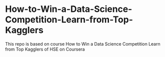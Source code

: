 # How-to-Win-a-Data-Science-Competition-Learn-from-Top-Kagglers
This repo is based on course How to Win a Data Science Competition Learn from Top Kagglers of HSE on Coursera
